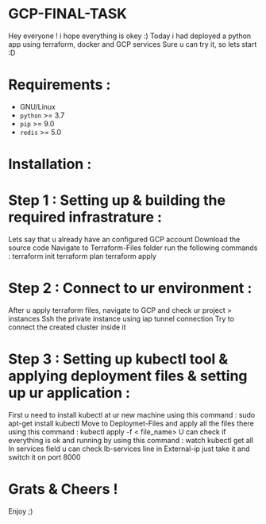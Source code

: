 # GCP-FINAL-TASK
Hey everyone ! i hope everything is okey :)
Today i had deployed a python app using terraform, docker and GCP services
Sure u can try it, so lets start :D

# Requirements :

- GNU/Linux
- `python` >= 3.7
- `pip` >= 9.0
- `redis` >= 5.0

# Installation :

# Step 1 : Setting up & building the required infrastrature :
Lets say that u already have an configured GCP account
Download the source code
Navigate to Terraform-Files folder run the following commands :
terraform init
terraform plan
terraform apply

# Step 2 : Connect to ur environment :
After u apply terraform files, navigate to GCP and check ur project > instances
Ssh the private instance using iap tunnel connection
Try to connect the created cluster inside it

# Step 3 : Setting up kubectl tool & applying deployment files & setting up ur application :
First u need to install kubectl at ur new machine using this command :
sudo apt-get install kubectl
Move to Deploymet-Files and apply all the files there using this command :
kubectl apply -f < file_name>
U can check if everything is ok and running by using this command :
watch kubectl get all
In services field u can check lb-services line in External-ip just take it and switch it on port 8000

# Grats & Cheers !
Enjoy ;)
